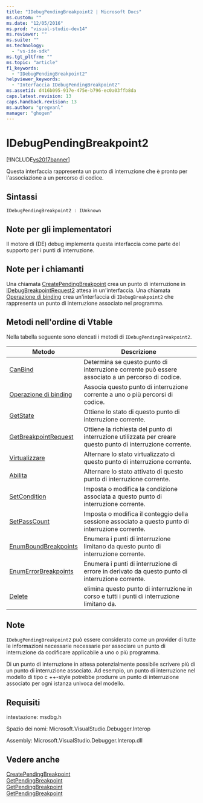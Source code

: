 ```yaml
---
title: "IDebugPendingBreakpoint2 | Microsoft Docs"
ms.custom: ""
ms.date: "12/05/2016"
ms.prod: "visual-studio-dev14"
ms.reviewer: ""
ms.suite: ""
ms.technology: 
  - "vs-ide-sdk"
ms.tgt_pltfrm: ""
ms.topic: "article"
f1_keywords: 
  - "IDebugPendingBreakpoint2"
helpviewer_keywords: 
  - "Interfaccia IDebugPendingBreakpoint2"
ms.assetid: d416b095-917e-475e-b796-ec0a03ffb8da
caps.latest.revision: 13
caps.handback.revision: 13
ms.author: "gregvanl"
manager: "ghogen"
---
```

# IDebugPendingBreakpoint2
[!INCLUDE[vs2017banner](../../../code-quality/includes/vs2017banner.md)]

Questa interfaccia rappresenta un punto di interruzione che è pronto per l'associazione a un percorso di codice.  
  
## Sintassi  
  
```  
IDebugPendingBreakpoint2 : IUnknown  
```  
  
## Note per gli implementatori  
 Il motore di \(DE\) debug implementa questa interfaccia come parte del supporto per i punti di interruzione.  
  
## Note per i chiamanti  
 Una chiamata [CreatePendingBreakpoint](../../../extensibility/debugger/reference/idebugengine2-creatependingbreakpoint.md) crea un punto di interruzione in [IDebugBreakpointRequest2](../../../extensibility/debugger/reference/idebugbreakpointrequest2.md) attesa in un'interfaccia.  Una chiamata [Operazione di binding](../../../extensibility/debugger/reference/idebugpendingbreakpoint2-bind.md) crea un'interfaccia di `IDebugBreakpoint2` che rappresenta un punto di interruzione associato nel programma.  
  
## Metodi nell'ordine di Vtable  
 Nella tabella seguente sono elencati i metodi di `IDebugPendingBreakpoint2`.  
  
|Metodo|Descrizione|  
|------------|-----------------|  
|[CanBind](../../../extensibility/debugger/reference/idebugpendingbreakpoint2-canbind.md)|Determina se questo punto di interruzione corrente può essere associato a un percorso di codice.|  
|[Operazione di binding](../../../extensibility/debugger/reference/idebugpendingbreakpoint2-bind.md)|Associa questo punto di interruzione corrente a uno o più percorsi di codice.|  
|[GetState](../Topic/IDebugPendingBreakpoint2::GetState.md)|Ottiene lo stato di questo punto di interruzione corrente.|  
|[GetBreakpointRequest](../../../extensibility/debugger/reference/idebugpendingbreakpoint2-getbreakpointrequest.md)|Ottiene la richiesta del punto di interruzione utilizzata per creare questo punto di interruzione corrente.|  
|[Virtualizzare](../../../extensibility/debugger/reference/idebugpendingbreakpoint2-virtualize.md)|Alternare lo stato virtualizzato di questo punto di interruzione corrente.|  
|[Abilita](../../../extensibility/debugger/reference/idebugpendingbreakpoint2-enable.md)|Alternare lo stato attivato di questo punto di interruzione corrente.|  
|[SetCondition](../../../extensibility/debugger/reference/idebugpendingbreakpoint2-setcondition.md)|Imposta o modifica la condizione associata a questo punto di interruzione corrente.|  
|[SetPassCount](../../../extensibility/debugger/reference/idebugpendingbreakpoint2-setpasscount.md)|Imposta o modifica il conteggio della sessione associato a questo punto di interruzione corrente.|  
|[EnumBoundBreakpoints](../../../extensibility/debugger/reference/idebugpendingbreakpoint2-enumboundbreakpoints.md)|Enumera i punti di interruzione limitano da questo punto di interruzione corrente.|  
|[EnumErrorBreakpoints](../Topic/IDebugPendingBreakpoint2::EnumErrorBreakpoints.md)|Enumera i punti di interruzione di errore in derivato da questo punto di interruzione corrente.|  
|[Delete](../../../extensibility/debugger/reference/idebugpendingbreakpoint2-delete.md)|elimina questo punto di interruzione in corso e tutti i punti di interruzione limitano da.|  
  
## Note  
 `IDebugPendingBreakpoint2` può essere considerato come un provider di tutte le informazioni necessarie necessarie per associare un punto di interruzione da codificare applicabile a uno o più programma.  
  
 Di un punto di interruzione in attesa potenzialmente possibile scrivere più di un punto di interruzione associato.  Ad esempio, un punto di interruzione nel modello di tipo c \+\+\-style potrebbe produrre un punto di interruzione associato per ogni istanza univoca del modello.  
  
## Requisiti  
 intestazione: msdbg.h  
  
 Spazio dei nomi: Microsoft.VisualStudio.Debugger.Interop  
  
 Assembly: Microsoft.VisualStudio.Debugger.Interop.dll  
  
## Vedere anche  
 [CreatePendingBreakpoint](../../../extensibility/debugger/reference/idebugengine2-creatependingbreakpoint.md)   
 [GetPendingBreakpoint](../../../extensibility/debugger/reference/idebugbreakpointboundevent2-getpendingbreakpoint.md)   
 [GetPendingBreakpoint](../Topic/IDebugBoundBreakpoint2::GetPendingBreakpoint.md)   
 [GetPendingBreakpoint](../../../extensibility/debugger/reference/idebugerrorbreakpoint2-getpendingbreakpoint.md)